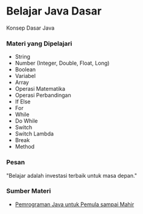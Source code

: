 
# Belajar Java Dasar

Konsep Dasar Java

### Materi yang Dipelajari

- String
- Number (Integer, Double, Float, Long)
- Boolean
- Variabel
- Array
- Operasi Matematika
- Operasi Perbandingan
- If Else
- For
- While
- Do While
- Switch
- Switch Lambda
- Break
- Method

### Pesan

"Belajar adalah investasi terbaik untuk masa depan."

### Sumber Materi

 - [Pemrograman Java untuk Pemula sampai Mahir](https://kelas.programmerzamannow.com/courses/enrolled/1670014)



